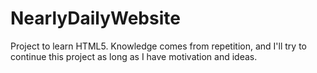 NearlyDailyWebsite
==================
Project to learn HTML5. Knowledge comes from repetition, and I'll try to continue this project as long as I have motivation and ideas. 
